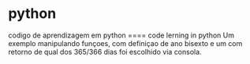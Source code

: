 # python
codigo de aprendizagem em python ==== code lerning in python
Um exemplo manipulando funçoes, com definiçao de ano bisexto e um com retorno de qual dos 365/366 dias foi escolhido via consola. 
 
